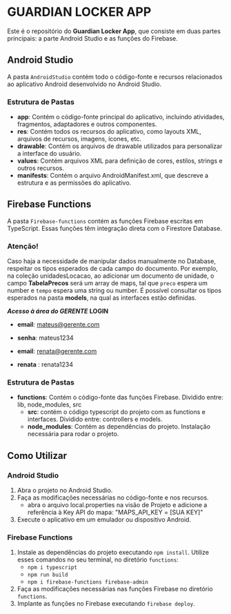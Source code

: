 # GUARDIAN LOCKER APP

Este é o repositório do **Guardian Locker App**, que consiste em duas partes principais: a parte Android Studio e as funções do Firebase.

## Android Studio

A pasta `AndroidStudio` contém todo o código-fonte e recursos relacionados ao aplicativo Android desenvolvido no Android Studio.

### Estrutura de Pastas

- **app**: Contém o código-fonte principal do aplicativo, incluindo atividades, fragmentos, adaptadores e outros componentes.
- **res**: Contém todos os recursos do aplicativo, como layouts XML, arquivos de recursos, imagens, ícones, etc.
- **drawable**: Contém os arquivos de drawable utilizados para personalizar a interface do usuário.
- **values**: Contém arquivos XML para definição de cores, estilos, strings e outros recursos.
- **manifests**: Contém o arquivo AndroidManifest.xml, que descreve a estrutura e as permissões do aplicativo.

## Firebase Functions

A pasta `Firebase-functions` contém as funções Firebase escritas em TypeScript. Essas funções têm integração direta com o Firestore Database.

### Atenção!

Caso haja a necessidade de manipular dados manualmente no Database, respeitar os tipos esperados de cada campo do documento. Por exemplo, na coleção
unidadesLocacao, ao adicionar um documento de unidade, o campo **TabelaPrecos** será um array de maps, tal que `preco` espera um number e `tempo` 
espera uma string ou number.
É possível consultar os tipos esperados na pasta **models**, na qual as interfaces estão definidas.

***Acesso à área do GERENTE***
**LOGIN**
- **email**: mateus@gerente.com
- **senha**: mateus1234

- **email**: renata@gerente.com
- **renata** : renata1234

### Estrutura de Pastas

- **functions**: Contém o código-fonte das funções Firebase. Dividido entre: lib, node_modules, src
     - **src**: contém o código typescript do projeto com as functions e interfaces. Dividido entre: controllers e models.
     - **node_modules**: Contém as dependências do projeto. Instalação necessária para rodar o projeto.

## Como Utilizar

### Android Studio

1. Abra o projeto no Android Studio.
2. Faça as modificações necessárias no código-fonte e nos recursos.
     - abra o arquivo local.properties na visão de Projeto e adicione a referência à Key API do mapa: "MAPS_API_KEY = [SUA KEY]"
3. Execute o aplicativo em um emulador ou dispositivo Android.

### Firebase Functions

1. Instale as dependências do projeto executando `npm install`. Utilize esses comandos no seu terminal, no diretório `functions`:
     - `npm i typescript`
     - `npm run build`
     - `npm i firebase-functions firebase-admin`
3. Faça as modificações necessárias nas funções Firebase no diretório `functions`.
4. Implante as funções no Firebase executando `firebase deploy`.

